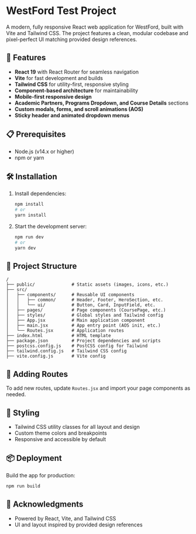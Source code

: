 # WestFord Test Project

A modern, fully responsive React web application for WestFord, built with Vite and Tailwind CSS. The project features a clean, modular codebase and pixel-perfect UI matching provided design references.

## 🚀 Features

- **React 19** with React Router for seamless navigation
- **Vite** for fast development and builds
- **Tailwind CSS** for utility-first, responsive styling
- **Component-based architecture** for maintainability
- **Mobile-first responsive design**
- **Academic Partners, Programs Dropdown, and Course Details** sections
- **Custom modals, forms, and scroll animations (AOS)**
- **Sticky header and animated dropdown menus**

## 📋 Prerequisites

- Node.js (v14.x or higher)
- npm or yarn

## 🛠️ Installation

1. Install dependencies:
   ```bash
   npm install
   # or
   yarn install
   ```
2. Start the development server:
   ```bash
   npm run dev
   # or
   yarn dev
   ```

## 📁 Project Structure

```
/
├── public/              # Static assets (images, icons, etc.)
├── src/
│   ├── components/      # Reusable UI components
│   │   ├── common/      # Header, Footer, HeroSection, etc.
│   │   └── ui/          # Button, Card, InputField, etc.
│   ├── pages/           # Page components (CoursePage, etc.)
│   ├── styles/          # Global styles and Tailwind config
│   ├── App.jsx          # Main application component
│   ├── main.jsx         # App entry point (AOS init, etc.)
│   └── Routes.jsx       # Application routes
├── index.html           # HTML template
├── package.json         # Project dependencies and scripts
├── postcss.config.js    # PostCSS config for Tailwind
├── tailwind.config.js   # Tailwind CSS config
├── vite.config.js       # Vite config
```

## 🧩 Adding Routes

To add new routes, update `Routes.jsx` and import your page components as needed.

## 🎨 Styling

- Tailwind CSS utility classes for all layout and design
- Custom theme colors and breakpoints
- Responsive and accessible by default

## 📦 Deployment

Build the app for production:

```bash
npm run build
```

## 🙏 Acknowledgments

- Powered by React, Vite, and Tailwind CSS
- UI and layout inspired by provided design references
